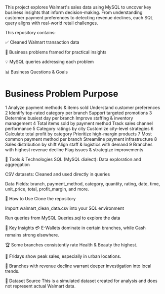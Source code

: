 This project explores Walmart's sales data using MySQL to uncover key business insights that inform decision-making. 
From understanding customer payment preferences to detecting revenue declines, each SQL query aligns with real-world retail challenges.

This repository contains:

✅ Cleaned Walmart transaction data

🧠 Business problems framed for practical insights

💡 MySQL queries addressing each problem

📊 Business Questions & Goals
#	Business Problem	Purpose
1	Analyze payment methods & items sold	Understand customer preferences
2	Identify top-rated category per branch	Support targeted promotions
3	Determine busiest day per branch	Improve staffing & inventory management
4	Total items sold by payment method	Track sales channel performance
5	Category ratings by city	Customize city-level strategies
6	Calculate total profit by category	Prioritize high-margin products
7	Most common payment method per branch	Streamline payment infrastructure
8	Sales distribution by shift	Align staff & logistics with demand
9	Branches with highest revenue decline	Flag issues & strategize improvements

🧮 Tools & Technologies
SQL (MySQL dialect): Data exploration and aggregation

CSV datasets: Cleaned and used directly in queries

Data Fields: branch, payment_method, category, quantity, rating, date, time, unit_price, total, profit_margin, and more.

🚀 How to Use
Clone the repository

Import walmart_clean_data.csv into your SQL environment

Run queries from MySQL Queries.sql to explore the data

🧠 Key Insights
💳 E-Wallets dominate in certain branches, while Cash remains strong elsewhere.

🏆 Some branches consistently rate Health & Beauty the highest.

📅 Fridays show peak sales, especially in urban locations.

💸 Branches with revenue decline warrant deeper investigation into local trends.

📌 Dataset Source
This is a simulated dataset created for analysis and does not represent actual Walmart data.


